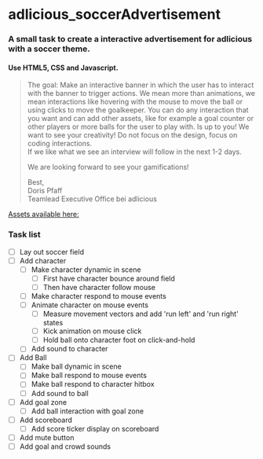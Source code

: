 # adlicious_soccerAdvertisement

### A small task to create a interactive advertisement for adlicious with a soccer theme.
#### Use HTML5, CSS and Javascript.

>The goal: Make an interactive banner in which the user has to interact with the banner to trigger actions. We mean more than animations, we mean interactions like hovering with the mouse to move the ball or using clicks to move the goalkeeper. You can do any interaction that you want and can add other assets, like for example a goal counter or other players or more balls for the user to play with. Is up to you! We want to see your creativity! Do not focus on the design, focus on coding interactions.<br>
>If we like what we see an interview will follow in the next 1-2 days.
>
>We are looking forward to see your gamifications!
>
>Best,<br>
>Doris Pfaff<br>
>Teamlead Executive Office bei adlicious


[Assets available here:](https://wetransfer.com/downloads/55acec5b578ac2019f6b180b9013676620221213195330/4e9e7a99e8ad9aa03088f9357675ac1b20221213195345/d977da)

### Task list
- [ ] Lay out soccer field
- [ ] Add character
   - [ ] Make character dynamic in scene
      - [ ] First have character bounce around field<br>
      - [ ] Then have character follow mouse<br>
   - [ ] Make character respond to mouse events<br>
   - [ ] Animate character on mouse events<br>
      - [ ] Measure movement vectors and add 'run left' and 'run right' states<br>
      - [ ] Kick animation on mouse click<br>
      - [ ] Hold ball onto character foot on click-and-hold<br>
   - [ ] Add sound to character<br>
- [ ] Add Ball<br>
   - [ ] Make ball dynamic in scene<br>
   - [ ] Make ball respond to mouse events<br>
   - [ ] Make ball respond to character hitbox<br>
   - [ ] Add sound to ball<br>
- [ ] Add goal zone<br>
   - [ ] Add ball interaction with goal zone<br>
- [ ] Add scoreboard<br>
   - [ ] Add score ticker display on scoreboard<br>
- [ ] Add mute button<br>
- [ ] Add goal and crowd sounds<br>
